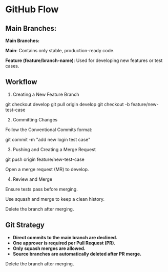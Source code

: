 # GitHub Flow

## Main Branches:

**Main Branches:**

**Main**: Contains only stable, production-ready code.

**Feature (feature/branch-name)**: Used for developing new features or test cases.

## Workflow

1. Creating a New Feature Branch

git checkout develop
git pull origin develop
git checkout -b feature/new-test-case

2. Committing Changes

Follow the Conventional Commits format:

git commit -m "add new login test case"

3. Pushing and Creating a Merge Request

git push origin feature/new-test-case

Open a merge request (MR) to develop.

4. Review and Merge

Ensure tests pass before merging.

Use squash and merge to keep a clean history.

Delete the branch after merging.

## Git Strategy

- **Direct commits to the main branch are declined.**
- **One approver is required per Pull Request (PR).**
- **Only squash merges are allowed.**
- **Source branches are automatically deleted after PR merge.**

Delete the branch after merging.